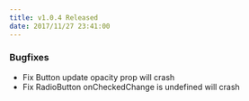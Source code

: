 ```yaml
---
title: v1.0.4 Released
date: 2017/11/27 23:41:00
---
```


### Bugfixes

- Fix Button update opacity prop will crash
- Fix RadioButton onCheckedChange is undefined will crash
